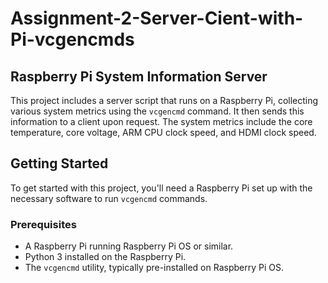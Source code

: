 # Assignment-2-Server-Cient-with-Pi-vcgencmds
## Raspberry Pi System Information Server

This project includes a server script that runs on a Raspberry Pi, collecting various system metrics using the `vcgencmd` command. It then sends this information to a client upon request. The system metrics include the core temperature, core voltage, ARM CPU clock speed, and HDMI clock speed.

## Getting Started

To get started with this project, you'll need a Raspberry Pi set up with the necessary software to run `vcgencmd` commands.

### Prerequisites

- A Raspberry Pi running Raspberry Pi OS or similar.
- Python 3 installed on the Raspberry Pi.
- The `vcgencmd` utility, typically pre-installed on Raspberry Pi OS.



